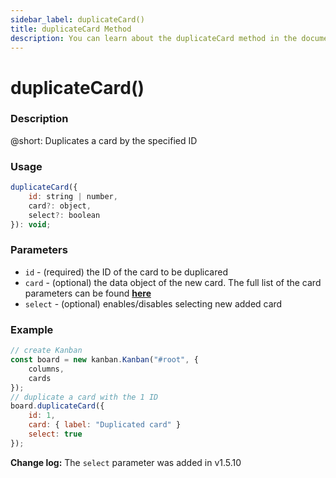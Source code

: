 ```yaml
---
sidebar_label: duplicateCard()
title: duplicateCard Method
description: You can learn about the duplicateCard method in the documentation of the DHTMLX JavaScript Kanban library. Browse developer guides and API reference, try out code examples and live demos, and download a free 30-day evaluation version of DHTMLX Kanban.
---
```


# duplicateCard()

### Description

@short: Duplicates a card by the specified ID

### Usage

~~~jsx {}
duplicateCard({
    id: string | number,
    card?: object,
    select?: boolean
}): void;
~~~

### Parameters

- `id` -  (required) the ID of the card to be duplicared
- `card` - (optional) the data object of the new card. The full list of the card parameters can be found [**here**](api/config/js_kanban_cards_config.md)
- `select` - (optional) enables/disables selecting new added card

### Example

~~~jsx {7-10}
// create Kanban
const board = new kanban.Kanban("#root", {
    columns,
    cards
});
// duplicate a card with the 1 ID
board.duplicateCard({
    id: 1,
    card: { label: "Duplicated card" }
    select: true
});
~~~

**Change log:** The `select` parameter was added in v1.5.10
